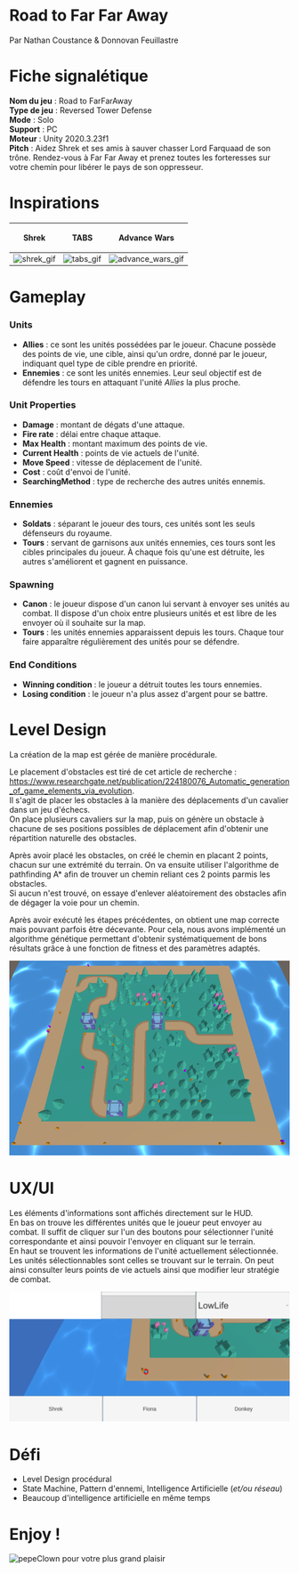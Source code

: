 # Road to Far Far Away

Par Nathan Coustance & Donnovan Feuillastre

# Fiche signalétique

__Nom du jeu__ : Road to FarFarAway <br>
__Type de jeu__ : Reversed Tower Defense <br>
__Mode__ : Solo <br>
__Support__ : PC <br>
__Moteur__ : Unity 2020.3.23f1 <br>
__Pitch__ : Aidez Shrek et ses amis à sauver chasser Lord Farquaad de son trône.
Rendez-vous à Far Far Away et prenez toutes les forteresses sur votre chemin pour libérer le pays de son oppresseur.<br>

# Inspirations

<table>
    <thead>
        <tr>
            <th><p align="center">Shrek</p></th>
            <th><p align="center">TABS</p></th>
            <th><p align="center">Advance Wars</p></th>
        </tr>
    </thead>
    <tbody>
        <tr>
            <td><image src="images/shrek.gif" alt="shrek_gif"></td>
            <td><image src="images/tabs.gif" alt="tabs_gif"></td>
            <td><image src="images/advance_wars_2.gif" alt="advance_wars_gif"></td>
        </tr>
    </tbody>
</table>

# Gameplay

### __Units__

* __Allies__ : ce sont les unités possédées par le joueur. Chacune possède des points de vie, une cible, ainsi qu'un ordre, donné par le joueur, indiquant quel type de cible prendre en priorité.
* __Ennemies__ : ce sont les unités ennemies. Leur seul objectif est de défendre les tours en attaquant l'unité *Allies* la plus proche.

### __Unit Properties__

* __Damage__ : montant de dégats d'une attaque.
* __Fire rate__ : délai entre chaque attaque.
* __Max Health__ : montant maximum des points de vie.
* __Current Health__ : points de vie actuels de l'unité.
* __Move Speed__ : vitesse de déplacement de l'unité.
* __Cost__ : coût d'envoi de l'unité.
* __SearchingMethod__ : type de recherche des autres unités ennemis.

### __Ennemies__

* __Soldats__ : séparant le joueur des tours, ces unités sont les seuls défenseurs du royaume.
* __Tours__ : servant de garnisons aux unités ennemies, ces tours sont les cibles principales du joueur. À chaque fois qu'une est détruite, les autres s'améliorent et gagnent en puissance.

### __Spawning__

* __Canon__ : le joueur dispose d'un canon lui servant à envoyer ses unités au combat. Il dispose d'un choix entre plusieurs unités et est libre de les envoyer où il souhaite sur la map.
* __Tours__ : les unités ennemies apparaissent depuis les tours. Chaque tour faire apparaître régulièrement des unités pour se défendre.

### __End Conditions__

* __Winning condition__ : le joueur a détruit toutes les tours ennemies.
* __Losing condition__ : le joueur n'a plus assez d'argent pour se battre.

# Level Design

La création de la map est gérée de manière procédurale.

Le placement d'obstacles est tiré de cet article de recherche : https://www.researchgate.net/publication/224180076_Automatic_generation_of_game_elements_via_evolution. <br>
Il s'agit de placer les obstacles à la manière des déplacements d'un cavalier dans un jeu d'échecs. <br>
On place plusieurs cavaliers sur la map, puis on génère un obstacle à chacune de ses positions possibles de déplacement afin d'obtenir une répartition naturelle des obstacles.

Après avoir placé les obstacles, on créé le chemin en placant 2 points, chacun sur une extrémité du terrain.
On va ensuite utiliser l'algorithme de pathfinding A* afin de trouver un chemin reliant ces 2 points parmis les obstacles. <br>
Si aucun n'est trouvé, on essaye d'enlever aléatoirement des obstacles afin de dégager la voie pour un chemin.

Après avoir exécuté les étapes précédentes, on obtient une map correcte mais pouvant parfois être décevante.
Pour cela, nous avons implémenté un algorithme génétique permettant d'obtenir systématiquement de bons résultats grâce à une fonction de fitness et des paramètres adaptés.

![MapPreview](images/map_preview.png)

# UX/UI

Les éléments d'informations sont affichés directement sur le HUD. <br>
En bas on trouve les différentes unités que le joueur peut envoyer au combat. Il suffit de cliquer sur l'un des boutons pour sélectionner l'unité correspondante et ainsi pouvoir l'envoyer en cliquant sur le terrain. <br>
En haut se trouvent les informations de l'unité actuellement sélectionnée. Les unités sélectionnables sont celles se trouvant sur le terrain. On peut ainsi consulter leurs points de vie actuels ainsi que modifier leur stratégie de combat.

![HUD](images/hud.png)


# Défi

* Level Design procédural
* State Machine, Pattern d'ennemi, Intelligence Artificielle (*et/ou réseau*)
* Beaucoup d'intelligence artificielle en même temps


# Enjoy !

![pepeClown pour votre plus grand plaisir](https://i.kym-cdn.com/entries/icons/original/000/028/526/honklhonk.jpg)
